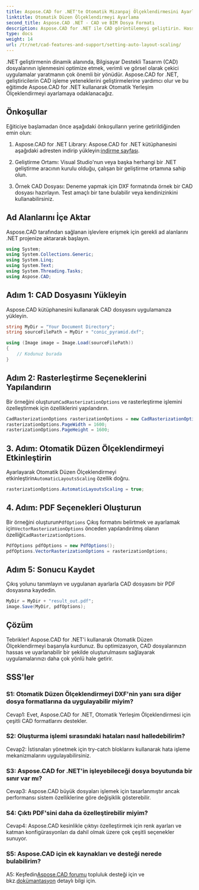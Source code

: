```yaml
---
title: Aspose.CAD for .NET'te Otomatik Mizanpaj Ölçeklendirmesini Ayarlama
linktitle: Otomatik Düzen Ölçeklendirmeyi Ayarlama
second_title: Aspose.CAD .NET - CAD ve BIM Dosya Formatı
description: Aspose.CAD for .NET ile CAD görüntülemeyi geliştirin. Hassas ve uyarlanabilir dosya işleme için Otomatik Düzen Ölçeklendirmeyi ayarlamayı öğrenin.
type: docs
weight: 14
url: /tr/net/cad-features-and-support/setting-auto-layout-scaling/
---
```

.NET geliştirmenin dinamik alanında, Bilgisayar Destekli Tasarım (CAD) dosyalarının işlenmesini optimize etmek, verimli ve görsel olarak çekici uygulamalar yaratmanın çok önemli bir yönüdür. Aspose.CAD for .NET, geliştiricilerin CAD işleme yeteneklerini geliştirmelerine yardımcı olur ve bu eğitimde Aspose.CAD for .NET kullanarak Otomatik Yerleşim Ölçeklendirmeyi ayarlamaya odaklanacağız.

## Önkoşullar

Eğiticiye başlamadan önce aşağıdaki önkoşulların yerine getirildiğinden emin olun:

1.  Aspose.CAD for .NET Library: Aspose.CAD for .NET kütüphanesini aşağıdaki adresten indirip yükleyin:[indirme sayfası](https://releases.aspose.com/cad/net/).

2. Geliştirme Ortamı: Visual Studio'nun veya başka herhangi bir .NET geliştirme aracının kurulu olduğu, çalışan bir geliştirme ortamına sahip olun.

3. Örnek CAD Dosyası: Deneme yapmak için DXF formatında örnek bir CAD dosyası hazırlayın. Test amaçlı bir tane bulabilir veya kendinizinkini kullanabilirsiniz.

## Ad Alanlarını İçe Aktar

Aspose.CAD tarafından sağlanan işlevlere erişmek için gerekli ad alanlarını .NET projenize aktararak başlayın.

```csharp
using System;
using System.Collections.Generic;
using System.Linq;
using System.Text;
using System.Threading.Tasks;
using Aspose.CAD;
```

## Adım 1: CAD Dosyasını Yükleyin

Aspose.CAD kütüphanesini kullanarak CAD dosyasını uygulamanıza yükleyin.

```csharp
string MyDir = "Your Document Directory";
string sourceFilePath = MyDir + "conic_pyramid.dxf";

using (Image image = Image.Load(sourceFilePath))
{
    // Kodunuz burada
}
```

## Adım 2: Rasterleştirme Seçeneklerini Yapılandırın

 Bir örneğini oluşturun`CadRasterizationOptions` ve rasterleştirme işlemini özelleştirmek için özelliklerini yapılandırın.

```csharp
CadRasterizationOptions rasterizationOptions = new CadRasterizationOptions();
rasterizationOptions.PageWidth = 1600;
rasterizationOptions.PageHeight = 1600;
```

## 3. Adım: Otomatik Düzen Ölçeklendirmeyi Etkinleştirin

 Ayarlayarak Otomatik Düzen Ölçeklendirmeyi etkinleştirin`AutomaticLayoutsScaling` özellik doğru.

```csharp
rasterizationOptions.AutomaticLayoutsScaling = true;
```

## 4. Adım: PDF Seçenekleri Oluşturun

 Bir örneğini oluşturun`PdfOptions` Çıkış formatını belirtmek ve ayarlamak için`VectorRasterizationOptions` önceden yapılandırılmış olanın özelliği`CadRasterizationOptions`.

```csharp
PdfOptions pdfOptions = new PdfOptions();
pdfOptions.VectorRasterizationOptions = rasterizationOptions;
```

## Adım 5: Sonucu Kaydet

Çıkış yolunu tanımlayın ve uygulanan ayarlarla CAD dosyasını bir PDF dosyasına kaydedin.

```csharp
MyDir = MyDir + "result_out.pdf";
image.Save(MyDir, pdfOptions);
```

## Çözüm

Tebrikler! Aspose.CAD for .NET'i kullanarak Otomatik Düzen Ölçeklendirmeyi başarıyla kurdunuz. Bu optimizasyon, CAD dosyalarınızın hassas ve uyarlanabilir bir şekilde oluşturulmasını sağlayarak uygulamalarınızı daha çok yönlü hale getirir.

## SSS'ler

### S1: Otomatik Düzen Ölçeklendirmeyi DXF'nin yanı sıra diğer dosya formatlarına da uygulayabilir miyim?

Cevap1: Evet, Aspose.CAD for .NET, Otomatik Yerleşim Ölçeklendirmesi için çeşitli CAD formatlarını destekler.

### S2: Oluşturma işlemi sırasındaki hataları nasıl halledebilirim?

Cevap2: İstisnaları yönetmek için try-catch bloklarını kullanarak hata işleme mekanizmalarını uygulayabilirsiniz.

### S3: Aspose.CAD for .NET'in işleyebileceği dosya boyutunda bir sınır var mı?

Cevap3: Aspose.CAD büyük dosyaları işlemek için tasarlanmıştır ancak performansı sistem özelliklerine göre değişiklik gösterebilir.

### S4: Çıktı PDF'sini daha da özelleştirebilir miyim?

Cevap4: Aspose.CAD kesinlikle çıktıyı özelleştirmek için renk ayarları ve katman konfigürasyonları da dahil olmak üzere çok çeşitli seçenekler sunuyor.

### S5: Aspose.CAD için ek kaynakları ve desteği nerede bulabilirim?

 A5: Keşfedin[Aspose.CAD forumu](https://forum.aspose.com/c/cad/19) topluluk desteği için ve bkz.[dokümantasyon](https://reference.aspose.com/cad/net/) detaylı bilgi için.